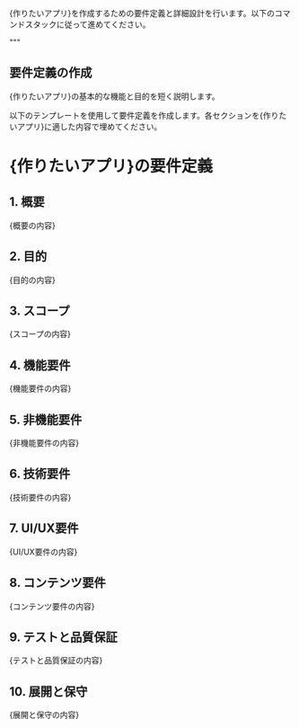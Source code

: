 {作りたいアプリ}を作成するための要件定義と詳細設計を行います。以下のコマンドスタックに従って進めてください。

"""
## 要件定義の作成
{作りたいアプリ}の基本的な機能と目的を短く説明します。

以下のテンプレートを使用して要件定義を作成します。各セクションを{作りたいアプリ}に適した内容で埋めてください。

# {作りたいアプリ}の要件定義

## 1. 概要
{概要の内容}

## 2. 目的
{目的の内容}

## 3. スコープ
{スコープの内容}

## 4. 機能要件
{機能要件の内容}

## 5. 非機能要件
{非機能要件の内容}

## 6. 技術要件
{技術要件の内容}

## 7. UI/UX要件
{UI/UX要件の内容}

## 8. コンテンツ要件
{コンテンツ要件の内容}

## 9. テストと品質保証
{テストと品質保証の内容}

## 10. 展開と保守
{展開と保守の内容}

